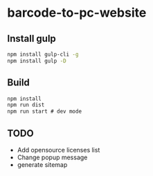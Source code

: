 # barcode-to-pc-website

## Install gulp

```bash
npm install gulp-cli -g
npm install gulp -D
```

## Build

```bash
npm install
npm run dist
npm run start # dev mode
```

## TODO

- Add opensource licenses list
- Change popup message
- generate sitemap
